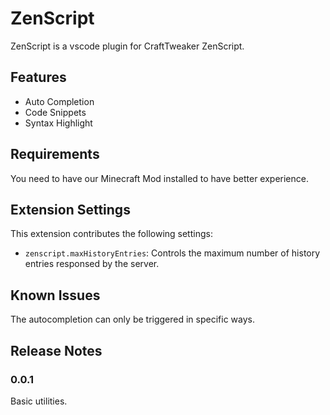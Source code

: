 # ZenScript

ZenScript is a vscode plugin for CraftTweaker ZenScript.

## Features
- Auto Completion
- Code Snippets
- Syntax Highlight

## Requirements

You need to have our Minecraft Mod installed to have better experience.

## Extension Settings

This extension contributes the following settings:

- `zenscript.maxHistoryEntries`: Controls the maximum number of history entries responsed by the server.

## Known Issues

The autocompletion can only be triggered in specific ways.

## Release Notes

### 0.0.1

Basic utilities.
